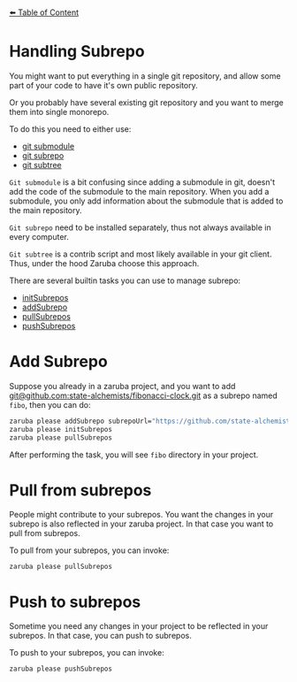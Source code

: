 [⬅️ Table of Content](../README.md)

# Handling Subrepo

You might want to put everything in a single git repository, and allow some part of your code to have it's own public repository.

Or you probably have several existing git repository and you want to merge them into single monorepo.

To do this you need to either use:

* [git submodule](https://git-scm.com/book/en/v2/Git-Tools-Submodules)
* [git subrepo](https://github.com/ingydotnet/git-subrepo)
* [git subtree](https://www.atlassian.com/git/tutorials/git-subtree)

`Git submodule` is a bit confusing since adding a submodule in git, doesn't add the code of the submodule to the main repository. When you add a submodule, you only add information about the submodule that is added to the main repository.

`Git subrepo` need to be installed separately, thus not always available in every computer.

`Git subtree` is a contrib script and most likely available in your git client. Thus, under the hood Zaruba choose this approach.

There are several builtin tasks you can use to manage subrepo:

* [initSubrepos](../core-tasks/initSubrepos.md)
* [addSubrepo](../core-tasks/addSubrepo.md)
* [pullSubrepos](../core-tasks/pullSubrepos.md)
* [pushSubrepos](../core-tasks/pushSubrepos.md)


# Add Subrepo

Suppose you already in a zaruba project, and you want to add [git@github.com:state-alchemists/fibonacci-clock.git](https://github.com/state-alchemists/fibonacci-clock) as a subrepo named `fibo`, then you can do:

```bash
zaruba please addSubrepo subrepoUrl="https://github.com/state-alchemists/fibonacci-clock" subrepoPrefix="fibo" 
zaruba please initSubrepos 
zaruba please pullSubrepos 
```

After performing the task, you will see `fibo` directory in your project.

# Pull from subrepos

People might contribute to your subrepos. You want the changes in your subrepo is also reflected in your zaruba project. In that case you want to pull from subrepos.

To pull from your subrepos, you can invoke:

```
zaruba please pullSubrepos
```

# Push to subrepos

Sometime you need any changes in your project to be reflected in your subrepos. In that case, you can push to subrepos.

To push to your subrepos, you can invoke:

```
zaruba please pushSubrepos
```
